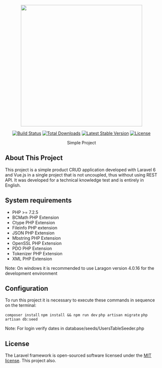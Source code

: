<p align="center"><img src="https://res.cloudinary.com/dtfbvvkyp/image/upload/v1566331377/laravel-logolockup-cmyk-red.svg" width="400"></p>

<p align="center">
<a href="https://travis-ci.org/laravel/framework"><img src="https://travis-ci.org/laravel/framework.svg" alt="Build Status"></a>
<a href="https://packagist.org/packages/laravel/framework"><img src="https://poser.pugx.org/laravel/framework/d/total.svg" alt="Total Downloads"></a>
<a href="https://packagist.org/packages/laravel/framework"><img src="https://poser.pugx.org/laravel/framework/v/stable.svg" alt="Latest Stable Version"></a>
<a href="https://packagist.org/packages/laravel/framework"><img src="https://poser.pugx.org/laravel/framework/license.svg" alt="License"></a>
</p>
<p align="center">Simple Project</p>

## About This Project
This project is a simple product CRUD application developed with Laravel 6 and Vue.js in a single project that is not uncoupled, thus without using REST API. It was developed for a technical knowledge test and is entirely in English.

## System requirements

- PHP >= 7.2.5
- BCMath PHP Extension
- Ctype PHP Extension
- Fileinfo PHP extension
- JSON PHP Extension
- Mbstring PHP Extension
- OpenSSL PHP Extension
- PDO PHP Extension
- Tokenizer PHP Extension
- XML PHP Extension

Note: On windows it is recommended to use Laragon version 4.0.16 for the development environment


## Configuration
To run this project it is necessary to execute these commands in sequence on the terminal:

`composer install`
`npm install && npm run dev`
`php artisan migrate`
`php artisan db:seed`

Note: For login verify dates in database/seeds/UsersTableSeeder.php

## License

The Laravel framework is open-sourced software licensed under the [MIT license](https://opensource.org/licenses/MIT). This project also.

